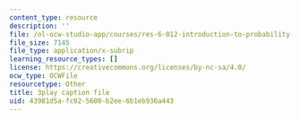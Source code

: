 ```yaml
---
content_type: resource
description: ''
file: /ol-ocw-studio-app/courses/res-6-012-introduction-to-probability-spring-2018/43981d5afc025600b2ee6b1eb936a443_X04gTpC7wAs.vtt
file_size: 7145
file_type: application/x-subrip
learning_resource_types: []
license: https://creativecommons.org/licenses/by-nc-sa/4.0/
ocw_type: OCWFile
resourcetype: Other
title: 3play caption file
uid: 43981d5a-fc02-5600-b2ee-6b1eb936a443
---
```

